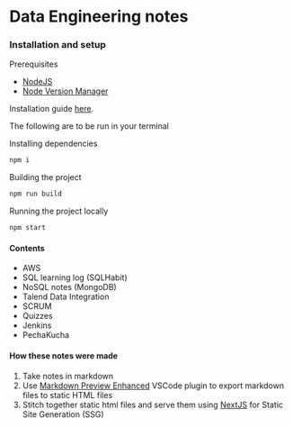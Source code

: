 # Data Engineering notes

### Installation and setup

Prerequisites

- [NodeJS](https://nodejs.org/en/)
- [Node Version Manager](https://github.com/nvm-sh/nvm)

Installation guide [here](https://docs.npmjs.com/downloading-and-installing-node-js-and-npm).

The following are to be run in your terminal

Installing dependencies

```bash
npm i 
```

Building the project

```bash
npm run build
```

Running the project locally

```bash
npm start
```
#### Contents
- AWS
- SQL learning log (SQLHabit)
- NoSQL notes (MongoDB)
- Talend Data Integration
- SCRUM
- Quizzes
- Jenkins
- PechaKucha

#### How these notes were made

1. Take notes in markdown 
2. Use [Markdown Preview Enhanced](https://shd101wyy.github.io/markdown-preview-enhanced/#/) VSCode plugin to export markdown files to static HTML files
3. Stitch together static html files and serve them using [NextJS](https://nextjs.org/) for Static Site Generation (SSG)